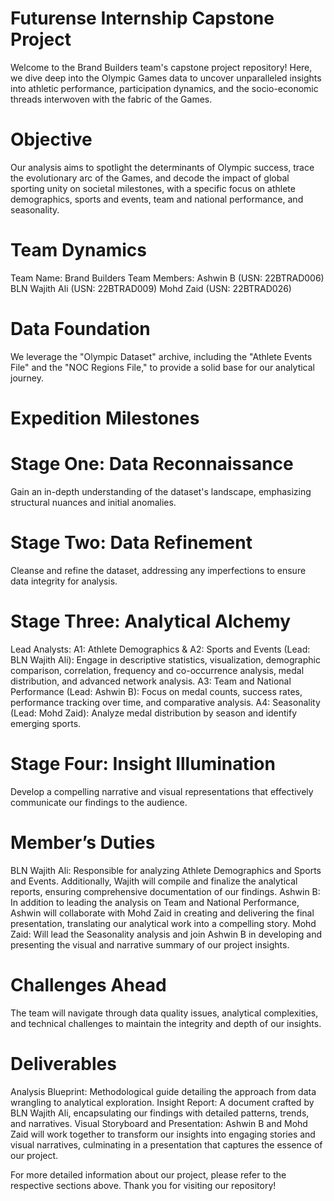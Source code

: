 # Futurense Internship Capstone Project
Welcome to the Brand Builders team's capstone project repository! Here, we dive deep into the Olympic Games data to uncover unparalleled insights into athletic performance, participation dynamics, and the socio-economic threads interwoven with the fabric of the Games.

# Objective
Our analysis aims to spotlight the determinants of Olympic success, trace the evolutionary arc of the Games, and decode the impact of global sporting unity on societal milestones, with a specific focus on athlete demographics, sports and events, team and national performance, and seasonality.

# Team Dynamics
Team Name: Brand Builders
Team Members:
Ashwin B (USN: 22BTRAD006)
BLN Wajith Ali (USN: 22BTRAD009)
Mohd Zaid (USN: 22BTRAD026)

# Data Foundation
We leverage the "Olympic Dataset" archive, including the "Athlete Events File" and the "NOC Regions File," to provide a solid base for our analytical journey.

# Expedition Milestones
# Stage One: Data Reconnaissance
Gain an in-depth understanding of the dataset's landscape, emphasizing structural nuances and initial anomalies.

# Stage Two: Data Refinement
Cleanse and refine the dataset, addressing any imperfections to ensure data integrity for analysis.

# Stage Three: Analytical Alchemy
Lead Analysts:
A1: Athlete Demographics & A2: Sports and Events (Lead: BLN Wajith Ali): Engage in descriptive statistics, visualization, demographic comparison, correlation, frequency and co-occurrence analysis, medal distribution, and advanced network analysis.
A3: Team and National Performance (Lead: Ashwin B): Focus on medal counts, success rates, performance tracking over time, and comparative analysis.
A4: Seasonality (Lead: Mohd Zaid): Analyze medal distribution by season and identify emerging sports.

# Stage Four: Insight Illumination
Develop a compelling narrative and visual representations that effectively communicate our findings to the audience.

# Member’s Duties
BLN Wajith Ali: Responsible for analyzing Athlete Demographics and Sports and Events. Additionally, Wajith will compile and finalize the analytical reports, ensuring comprehensive documentation of our findings.
Ashwin B: In addition to leading the analysis on Team and National Performance, Ashwin will collaborate with Mohd Zaid in creating and delivering the final presentation, translating our analytical work into a compelling story.
Mohd Zaid: Will lead the Seasonality analysis and join Ashwin B in developing and presenting the visual and narrative summary of our project insights.

# Challenges Ahead
The team will navigate through data quality issues, analytical complexities, and technical challenges to maintain the integrity and depth of our insights.

# Deliverables
Analysis Blueprint: Methodological guide detailing the approach from data wrangling to analytical exploration.
Insight Report: A document crafted by BLN Wajith Ali, encapsulating our findings with detailed patterns, trends, and narratives.
Visual Storyboard and Presentation: Ashwin B and Mohd Zaid will work together to transform our insights into engaging stories and visual narratives, culminating in a presentation that captures the essence of our project.

For more detailed information about our project, please refer to the respective sections above.
Thank you for visiting our repository!
